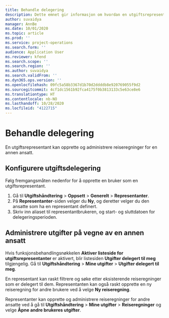 ```yaml
---
title: Behandle delegering
description: Dette emnet gir informasjon om hvordan en utgiftsrepresentant kan opprette og administrere reiseregninger for en annen ansatt.
author: suvaidya
manager: AnnBe
ms.date: 10/01/2020
ms.topic: article
ms.prod: ''
ms.service: project-operations
ms.search.form: ''
audience: Application User
ms.reviewer: kfend
ms.search.scope: ''
ms.search.region: ''
ms.author: suvaidya
ms.search.validFrom: ''
ms.dyn365.ops.version: ''
ms.openlocfilehash: 09fc5a58b3367d1b70d2ddddb8e920769055f9d2
ms.sourcegitcommit: 4cf1dc1561b92fca4175f0b3813133c5e63ce8e6
ms.translationtype: HT
ms.contentlocale: nb-NO
ms.lasthandoff: 10/28/2020
ms.locfileid: "4122715"
---
```

# <a name="manage-delegation"></a>Behandle delegering
En utgiftsrepresentant kan opprette og administrere reiseregninger for en annen ansatt.

## <a name="configuring-expense-delegation"></a>Konfigurere utgiftsdelegering

Følg fremgangsmåten nedenfor for å opprette en bruker som en utgiftsrepresentant. 
1. Gå til **Utgiftshåndtering** > **Oppsett** > **Generelt** > **Representanter**. 
2. På **Representanter**-siden velger du **Ny**, og deretter velger du den ansatte som ha en representant definert. 
3. Skriv inn aliaset til representantbrukeren, og start- og sluttdatoen for delegeringsperioden.

## <a name="manage-expenses-on-behalf-of-another-employee"></a>Administrere utgifter på vegne av en annen ansatt

Hvis funksjonsbehandlingsnøkkelen **Aktiver listeside for utgiftsrepresentanter** er aktivert, blir listesiden **Utgifter delegert til meg** tilgjengelig. Gå til **Utgiftshåndtering** > **Mine utgifter** > **Utgifter delegert til meg**.

En representant kan raskt filtrere og søke etter eksisterende reiseregninger som er delegert til dem. Representanten kan også raskt opprette en ny reiseregning for andre brukere ved å velge **Ny reiseregning**.

Representanter kan opprette og administrere reiseregninger for andre ansatte ved å gå til **Utgiftshåndtering** > **Mine utgifter** > **Reiseregninger** og velge **Åpne andre brukeres utgifter**.
